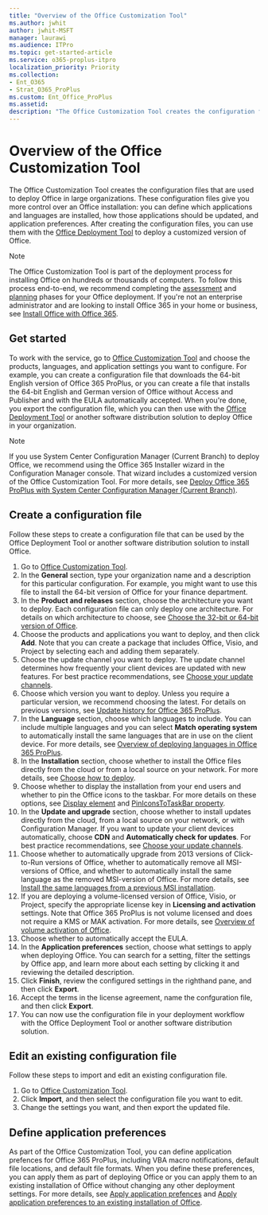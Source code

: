 ```yaml
---
title: "Overview of the Office Customization Tool"
ms.author: jwhit
author: jwhit-MSFT
manager: laurawi
ms.audience: ITPro
ms.topic: get-started-article
ms.service: o365-proplus-itpro
localization_priority: Priority
ms.collection:
- Ent_O365
- Strat_O365_ProPlus
ms.custom: Ent_Office_ProPlus
ms.assetid: 
description: "The Office Customization Tool creates the configuration files that are used to deploy Office in large organizations."
---
```


# Overview of the Office Customization Tool

The Office Customization Tool creates the configuration files that are used to deploy Office in large organizations. These configuration files give you more control over an Office installation: you can define which applications and languages are installed, how those applications should be updated, and application preferences. After creating the configuration files, you can use them with the [Office Deployment Tool](https://putlinkhere/) to deploy a customized version of Office.

> [!NOTE] 
> The Office Customization Tool is part of the deployment process for installing Office on hundreds or thousands of computers. To follow this process end-to-end, we recommend completing the [assessment](assess-office-365-proplus.md) and [planning](plan-office-365-proplus.md) phases for your Office deployment. If you're not an enterprise administrator and are looking to install Office 365 in your home or business, see [Install Office with Office 365](https://go.microsoft.com/fwlink/?LinkId=273820).
 
## Get started

To work with the service, go to [Office Customization Tool](https://config.office.com/) and choose the products, languages, and application settings you want to configure. For example, you can create a configuration file that downloads the 64-bit English version of Office 365 ProPlus, or you can create a file that installs the 64-bit English and German version of Office without Access and Publisher and with the EULA automatically accepted. When you're done, you export the configuration file, which you can then use with the [Office Deployment Tool](https://putlinkhere/) or another software distribution solution to deploy Office in your organization. 
  
> [!NOTE] 
> If you use System Center Configuration Manager (Current Branch) to deploy Office, we recommend using the Office 365 Installer wizard in the Configuration Manager console. That wizard includes a customized version of the Office Customization Tool. For more details, see [Deploy Office 365 ProPlus with System Center Configuration Manager (Current Branch)](deploy-office-365-proplus-with-system-center-configuration-manager.md).

## Create a configuration file

Follow these steps to create a configuration file that can be used by the Office Deployment Tool or another software distribution solution to install Office.

1. Go to [Office Customization Tool](https://config.office.com/).
2. In the **General** section, type your organization name and a description for this particular configuration. For example, you might want to use this file to install the 64-bit version of Office for your finance department.
3. In the **Product and releases** section, choose the architecture you want to deploy. Each configuration file can only deploy one architecture. For details on which architecture to choose, see [Choose the 32-bit or 64-bit version of Office](https://support.office.com/article/Choose-between-the-64-bit-or-32-bit-version-of-Office-2dee7807-8f95-4d0c-b5fe-6c6f49b8d261).
4. Choose the products and applications you want to deploy, and then click **Add**. Note that you can create a package that includes Office, Visio, and Project by selecting each and adding them separately.
5. Choose the update channel you want to deploy. The update channel determines how frequently your client devices are updated with new features. For best practice recommendations, see [Choose your update channels](plan-office-365-proplus#step-3---choose-your-update-channels.md).
6. Choose which version you want to deploy. Unless you require a particular version, we recommend choosing the latest. For details on previous versions, see [Update history for Office 365 ProPlus](https://docs.microsoft.com/officeupdates/update-history-office365-proplus-by-date).
7. In the **Language** section, choose which languages to include. You can include multiple languages and you can select **Match operating system** to automatically install the same languages that are in use on the client device. For more details, see [Overview of deploying languages in Office 365 ProPlus](overview-of-deploying-languages-in-office-365-proplus.md).
8. In the **Installation** section, choose whether to install the Office files directly from the cloud or from a local source on your network. For more details, see [Choose how to deploy](https://docs.microsoft.com/en-us/deployoffice/plan-office-365-proplus#step-1---choose-how-to-deploy.md).
9. Choose whether to display the installation from your end users and whether to pin the Office icons to the taskbar. For more details on these options, see [Display element](configuration-options-for-the-office-2016-deployment-tool#display-element.md) and [PinIconsToTaskBar property](configuration-options-for-the-office-2016-deployment-tool#piniconstotaskbar-property-part-of-property-element.md).
10. In the **Update and upgrade** section,  choose whether to install updates directly from the cloud, from a local source on your network, or with Configuration Manager. If you want to update your client devices automatically, choose **CDN** and **Automatically check for updates**. For best practice recommendations, see [Choose your update channels](plan-office-365-proplus#step-3---choose-your-update-channels.md).
11. Choose whether to automatically upgrade from 2013 versions of Click-to-Run versions of Office, whether to automatically remove all MSI-versions of Office, and whether to automatically install the same language as the removed MSI-version of Office. For more details, see [Install the same languages from a previous MSI installation](overview-of-deploying-languages-in-office-365-proplus#install-the-same-languages-from-a-previous-msi-installation.md).
12. If you are deploying a volume-licensed version of Office, Visio, or Project, specify the appropriate license key in **Licensing and activation** settings. Note that Office 365 ProPlus is not volume licensed and does not require a KMS or MAK activation. For more details, see [Overview of volume activation of Office](https://docs.microsoft.com/en-us/deployoffice/vlactivation/plan-volume-activation-of-office).
11. Choose whether to automatically accept the EULA. 
12. In the **Application preferences** section, choose what settings to apply when deploying Office. You can search for a setting, filter the settings by Office app, and learn more about each setting by clicking it and reviewing the detailed description.
13. Click **Finish**, review the configured settings in the righthand pane, and then click **Export**.
14. Accept the terms in the license agreement, name the confguration file, and then click **Export**. 
15. You can now use the configuration file in your deployment workflow with the Office Deployment Tool or another software distribution solution.

## Edit an existing configuration file

Follow these steps to import and edit an existing configuration file.

1. Go to [Office Customization Tool](https://config.office.com/).
2. Click **Import**, and then select the configuration file you want to edit.
3. Change the settings you want, and then export the updated file.

## Define application preferences

As part of the Office Customization Tool, you can define application prefences for Office 365 ProPlus, including VBA macro notifications, default file locations, and default file formats. When you define these preferences, you can apply them as part of deploying Office or you can apply them to an existing installation of Office without changing any other deployment settings. For more details, see [Apply application prefences](overview-of-the-office-2016-deployment-tool.md#apply-application-settings-to-office-365-proplus) and [Apply application preferences to an existing installation of Office](overview-of-the-office-2016-deployment-tool.md#apply-application-settings-to-an-existing-installation-of-office-365-proplus).










